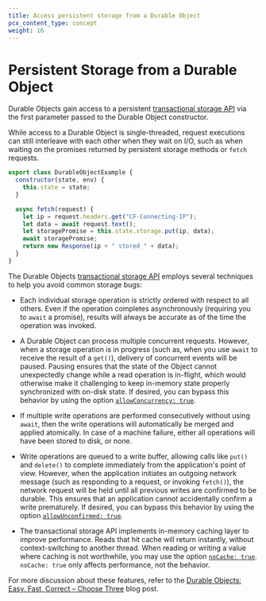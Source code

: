 ```yaml
---
title: Access persistent storage from a Durable Object
pcx_content_type: concept
weight: 16
---
```


# Persistent Storage from a Durable Object

Durable Objects gain access to a persistent [transactional storage API](/workers/runtime-apis/durable-objects/#transactional-storage-api) via the first parameter passed to the Durable Object constructor. 

While access to a Durable Object is single-threaded, request executions can still interleave with each other when they wait on I/O, such as when waiting on the promises returned by persistent storage methods or `fetch` requests.

```js
export class DurableObjectExample {
  constructor(state, env) {
    this.state = state;
  }

  async fetch(request) {
    let ip = request.headers.get("CF-Connecting-IP");
    let data = await request.text();
    let storagePromise = this.state.storage.put(ip, data);
    await storagePromise;
    return new Response(ip + " stored " + data);
  }
}
```

The Durable Objects [transactional storage API]((/workers/runtime-apis/durable-objects/#transactional-storage-api)) employs several techniques to help you avoid common storage bugs:

- Each individual storage operation is strictly ordered with respect to all others. Even if the operation completes asynchronously (requiring you to `await` a promise), results will always be accurate as of the time the operation was invoked.

- A Durable Object can process multiple concurrent requests. However, when a storage operation is in progress (such as, when you use `await` to receive the result of a `get()`), delivery of concurrent events will be paused. Pausing ensures that the state of the Object cannot unexpectedly change while a read operation is in-flight, which would otherwise make it challenging to keep in-memory state properly synchronized with on-disk state. If desired, you can bypass this behavior by using the option [`allowConcurrency: true`](/durable-objects/api/transactional-storage-api/#methods).

- If multiple write operations are performed consecutively without using `await`, then the write operations will automatically be merged and applied atomically. In case of a machine failure, either all operations will have been stored to disk, or none.

- Write operations are queued to a write buffer, allowing calls like `put()` and `delete()` to complete immediately from the application's point of view. However, when the application initiates an outgoing network message (such as responding to a request, or invoking `fetch()`), the network request will be held until all previous writes are confirmed to be durable. This ensures that an application cannot accidentally confirm a write prematurely. If desired, you can bypass this behavior by using the option [`allowUnconfirmed: true`](/durable-objects/api/transactional-storage-api/#methods).

- The transactional storage API implements in-memory caching layer to improve performance. Reads that hit cache will return instantly, without context-switching to another thread. When reading or writing a value where caching is not worthwhile, you may use the option [`noCache: true`](/durable-objects/api/transactional-storage-api/#methods). `noCache: true` only affects performance, not the behavior.

For more discussion about these features, refer to the [Durable Objects: Easy, Fast, Correct – Choose Three](https://blog.cloudflare.com/durable-objects-easy-fast-correct-choose-three/) blog post.